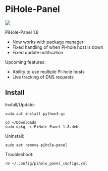 # PiHole-Panel
![](https://raw.githubusercontent.com/daleosm/PiHole-Panel/master/mainwindow.png)


PiHole-Panel 1.8
- Now works with package manager
- Fixed handling of when Pi-hole host is down
- Fixed update notification

Upcoming features:
  - Ability to use multiple Pi-hole hosts
  - Live tracking of DNS requests

## Install

Install/Update:
```
sudo apt install python3-gi
```
```
cd ~/Downloads
sudo dpkg -i PiHole-Panel-1.8.deb
```

Uninstall:
```
sudo apt remove pihole-panel
```

Troubleshoot:
```
rm ~/.config/pihole_panel_configs.xml
```
